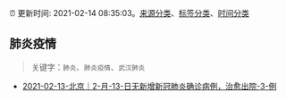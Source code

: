 :alarm_clock: 更新时间: 2021-02-14 08:35:03。[来源分类](../README.md)、[标签分类](../TAGS.md)、[时间分类](../TIMELINE.md)

## 肺炎疫情


> 关键字：`肺炎`、`肺炎疫情`、`武汉肺炎`



- [2021-02-13-北京｜2-月-13-日无新增新冠肺炎确诊病例，治愈出院-3-例](http://app.cctv.com/special/cportal/detail/arti/index.html?id=ArtiaUaU7mB4myC85m5le6CK210214&isfromapp=1) 
